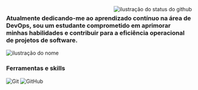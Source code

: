 <img align='right' src="https://github-readme-stats.vercel.app/api?username=NvK1ng&show_icons=true&title_color=783c00&text_color=af552e&icon_color=783c00&bg_color=f8efd4&cache_seconds=2300" alt="ilustração do status do github">

### Atualmente dedicando-me ao aprendizado contínuo na área de DevOps, sou um estudante comprometido em aprimorar minhas habilidades e contribuir para a eficiência operacional de projetos de software.

<img src="https://img.shields.io/static/v1?label=Overview&message=Matheus Calmon&color=f8efd4&style=for-the-badge&logo=GitHub" alt="ilustração do nome">

### Ferramentas e skills

![Git](https://img.shields.io/badge/-Git-333333?style=flat&logo=git)
![GitHub](https://img.shields.io/badge/-GitHub-333333?style=flat&logo=github)

<!-- <p> Estudando/trabalhando na **nome do lugar**<br/> Eu sou desenvolvedor **sua área**.</p>

<hr>
